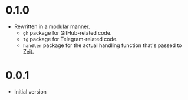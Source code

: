 # 0.1.0
* Rewritten in a modular manner.
  * `gh` package for GitHub-related code.
  * `tg` package for Telegram-related code.
  * `handler` package for the actual handling function that's passed to Zeit.

# 0.0.1
* Initial version
